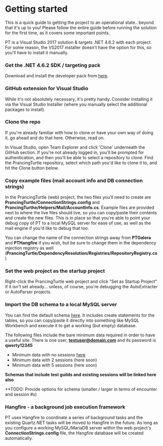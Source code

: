 # Getting started

This is a quick guide to getting the project to an operational state.. beyond that it's up to you! Please follow the entire guide before running the solution for the first time, as it covers some important points.

PT is a Visual Studio 2017 solution & targets .NET 4.6.2 with each project. For some reason, the VS2017 installer doesn't have the option for this, so you'll have to install it manually.

### Get the .NET 4.6.2 SDK / targeting pack
Download and install the developer pack from [here](https://www.microsoft.com/en-us/download/details.aspx?id=53321).

### GitHub extension for Visual Studio
While it's not absolutely necessary, it's pretty handy. Consider installing it via the Visual Studio Installer (where you manually select the additional packages to install).

### Clone the repo
If you're already familiar with how to clone or have your own way of doing it, go ahead and do that here. Otherwise, read on.

In Visual Studio, open Team Explorer and click 'Clone' underneath the GitHub section. If you're not already logged in, you'll be prompted for authentication, and then you'll be able to select a repository to clone. Find the PrancingTurtle repository, select which path you'd like to clone it to, and hit the Clone button below.

### Copy example files (mail account info and DB connection strings)
In the PrancingTurtle (web) project, the two files you'll need to create are **PrancingTurtle/ConnectionStrings.config** and **PrancingTurthe/Helpers/Mail/AccountInfo.cs**. Example files are provided next to where the live files should live, so you can copy/paste their contents and create the new files. This is in place so that you're able to point your debug copy of PT to a local MySQL server for ease of use, as well as the mail engine if you'd like to debug that too.

You can change the name of the connection strings away from **PTGalera** and **PTHangfire** if you wish, but be sure to change them in the dependency injection registry as well (**PrancingTurtle/DependencyResolution/Registries/RepositoryRegistry.cs**)

### Set the web project as the startup project
Right-click the PrancingTurtle web project and click "Set as Startup Project" if it isn't set already... unless, of course, you're debugging the AutoExtracter or AutoParser projects.

### Import the DB schema to a local MySQL server
You can find the default schema [here](https://github.com/hewisaurus/PrancingTurtle/blob/master/PTSchema-20171016.sql). It includes create statements for the tables, so you can copy/paste it directly into something like MySQL Workbench and execute it to get a working (but empty) database.

The following files include the bare minimum data required in order to have a useful site. There is one user, **testuser@domain.com** and its password is **qwerty12345**
 * Minimum data with no sessions [here](https://github.com/hewisaurus/PrancingTurtle/blob/master/PTBasicData-IncGuild-NoSessions.sql)
 * Minimum data with 2 sessions (here soon)
 * Minimum data with 5 sessions (here soon)

**Schemas that include test guilds and existing sessions will be linked here also**

**TODO: Provide options for schema (smaller / larger in terms of encounter and session #s)

### Hangfire - a background job execution framework
PT uses Hangfire to coordinate a series of background tasks and the existing Quartz.NET tasks will be moved to Hangfire in the future. As long as you configure a working MySQL/MariaDB server within the web project's **ConnectionStrings.config** file, the Hangfire database will be created automatically.

